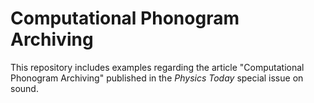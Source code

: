 # Computational Phonogram Archiving
This repository includes examples regarding the article "Computational Phonogram Archiving" published in the *Physics Today* special issue on sound.
